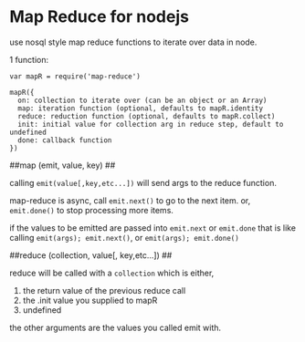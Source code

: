 # Map Reduce for nodejs #

use nosql style map reduce functions to iterate over data in node.

1 function:

    var mapR = require('map-reduce')
    
    mapR({
      on: collection to iterate over (can be an object or an Array)
      map: iteration function (optional, defaults to mapR.identity
      reduce: reduction function (optional, defaults to mapR.collect)
      init: initial value for collection arg in reduce step, default to undefined
      done: callback function
    })
    

##map (emit, value, key) ##

calling `emit(value[,key,etc...])` will send args to the reduce function.

map-reduce is async, 
call `emit.next()` to go to the next item.
or, `emit.done()` to stop processing more items.

if the values to be emitted are passed into `emit.next` or `emit.done` that is like calling `emit(args); emit.next()`, or `emit(args); emit.done()`

##reduce (collection, value[, key,etc...]) ##

reduce will be called with a `collection` which is either, 

  1. the return value of the previous reduce call
  2. the .init value you supplied to mapR
  3. undefined
  
the other arguments are the values you called emit with.